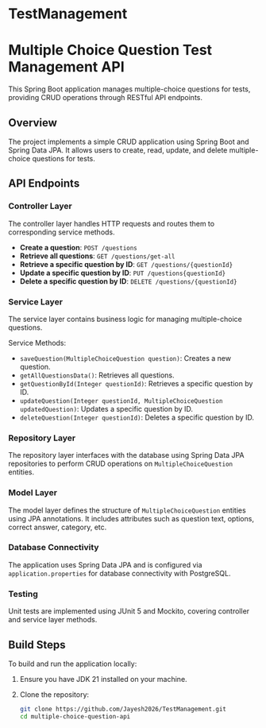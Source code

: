 # TestManagement
# Multiple Choice Question Test Management API

This Spring Boot application manages multiple-choice questions for tests, providing CRUD operations through RESTful API endpoints.

## Overview

The project implements a simple CRUD application using Spring Boot and Spring Data JPA. It allows users to create, read, update, and delete multiple-choice questions for tests.

## API Endpoints

### Controller Layer

The controller layer handles HTTP requests and routes them to corresponding service methods.

- **Create a question**: `POST /questions`
- **Retrieve all questions**: `GET /questions/get-all`
- **Retrieve a specific question by ID**: `GET /questions/{questionId}`
- **Update a specific question by ID**: `PUT /questions{questionId}`
- **Delete a specific question by ID**: `DELETE /questions/{questionId}`

### Service Layer

The service layer contains business logic for managing multiple-choice questions.

Service Methods:
- `saveQuestion(MultipleChoiceQuestion question)`: Creates a new question.
- `getAllQuestionsData()`: Retrieves all questions.
- `getQuestionById(Integer questionId)`: Retrieves a specific question by ID.
- `updateQuestion(Integer questionId, MultipleChoiceQuestion updatedQuestion)`: Updates a specific question by ID.
- `deleteQuestion(Integer questionId)`: Deletes a specific question by ID.

### Repository Layer

The repository layer interfaces with the database using Spring Data JPA repositories to perform CRUD operations on `MultipleChoiceQuestion` entities.

### Model Layer

The model layer defines the structure of `MultipleChoiceQuestion` entities using JPA annotations. It includes attributes such as question text, options, correct answer, category, etc.

### Database Connectivity

The application uses Spring Data JPA and is configured via `application.properties` for database connectivity with PostgreSQL.

### Testing

Unit tests are implemented using JUnit 5 and Mockito, covering controller and service layer methods.

## Build Steps

To build and run the application locally:

1. Ensure you have JDK 21 installed on your machine.
2. Clone the repository:

   ```bash
   git clone https://github.com/Jayesh2026/TestManagement.git
   cd multiple-choice-question-api
